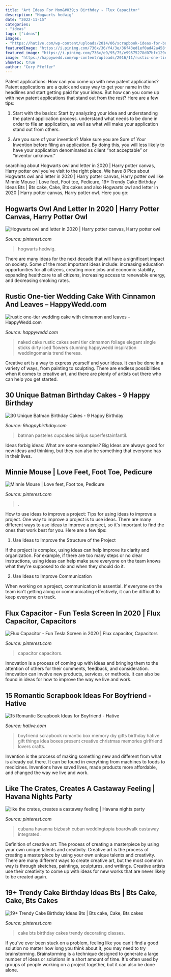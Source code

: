 ```yaml
---
title: "Art Ideas For Mom&#039;s Birthday ~ Flux Capacitor"
description: "Hogwarts hedwig"
date: "2022-11-15"
categories:
- "ideas"
tags: ["ideas"]
images:
- "https://hative.com/wp-content/uploads/2014/06/scrapbook-ideas-for-boyfriend/14-scrapbook-ideas-for-lovers.jpg"
featuredImage: "https://i.pinimg.com/736x/36/f4/3e/36f43ed1ef0ad42a458f3acf4d695f0b.jpg"
featured_image: "https://i.pinimg.com/736x/e9/95/75/e99575278d07bfc129eafbb3c212b014.jpg"
image: "https://happywedd.com/wp-content/uploads/2016/11/rustic-one-tier-wedding-cake-with-cinnamon-and-leaves-480x642.jpg"
ShowToc: true
author: "Cory Pfeffer"
---
```



Patent applications: How can you come up with new patent applications?
Patent applications are a quick and easy way to get your name in the headlines and start getting paid for your ideas. But how can you come up with new patent applications that stand out from the rest? Here are a few tips: 
1. Start with the basics: Start by analyzing your idea and understanding the patent application process. understand what needs to be done in order to file an application, as well as what will make your application stand out from others. 

2. Are you sure of your invention? Make sure you are Sure of Your Invention before filing an application. By doing this, you will less likely to have your application denominated as client “not acceptable” or “inventor unknown.” 


	

		
searching about Hogwarts owl and letter in 2020 | Harry potter canvas, Harry potter owl you've visit to the right place. We have 8 Pics about Hogwarts owl and letter in 2020 | Harry potter canvas, Harry potter owl like Minnie Mouse | Love feet, Foot toe, Pedicure, 19+ Trendy Cake Birthday Ideas Bts | Bts cake, Cake, Bts cakes and also Hogwarts owl and letter in 2020 | Harry potter canvas, Harry potter owl. Here you go:
		
    
## Hogwarts Owl And Letter In 2020 | Harry Potter Canvas, Harry Potter Owl

<img loading=lazy src="https://i.pinimg.com/736x/03/77/13/037713b12e18e9735785a5bbb7ee1095.jpg" onerror="this.onerror=null;this.src='https://tse3.mm.bing.net/th?id=OIP.xg5IvA_2vEVa8qWvXnB-4wHaKe&amp;pid=15.1';" alt="Hogwarts owl and letter in 2020 | Harry potter canvas, Harry potter owl">

_Source: pinterest.com_

>hogwarts hedwig. 

	

There are many ideas for the next decade that will have a significant impact on society. Some of the most important ideas include: increasing education opportunities for all citizens, creating more jobs and economic stability, expanding healthcare to all citizens, increasing access to renewable energy, and decreasing smoking rates.

    
## Rustic One-tier Wedding Cake With Cinnamon And Leaves – HappyWedd.com

<img loading=lazy src="https://happywedd.com/wp-content/uploads/2016/11/rustic-one-tier-wedding-cake-with-cinnamon-and-leaves-480x642.jpg" onerror="this.onerror=null;this.src='https://tse2.mm.bing.net/th?id=OIP.TkstTkkogY95G8iFjIGVTwHaJ5&amp;pid=15.1';" alt="rustic one-tier wedding cake with cinnamon and leaves – HappyWedd.com">

_Source: happywedd.com_

>naked cake rustic cakes semi tier cinnamon foliage elegant single sticks dirty iced flowers stunning happywedd inspiration weddingomania trend theresa. 

	

Creative art is a way to express yourself and your ideas. It can be done in a variety of ways, from painting to sculpting. There are endless possibilities when it comes to creative art, and there are plenty of artists out there who can help you get started.

    
## 30 Unique Batman Birthday Cakes - 9 Happy Birthday

<img loading=lazy src="https://www.9happybirthday.com/wp-content/uploads/2017/08/mature-batman-cakes-640x752.jpg" onerror="this.onerror=null;this.src='https://tse1.mm.bing.net/th?id=OIP.gX7p-gHPBRLdc34h7WyMyAHaIs&amp;pid=15.1';" alt="30 Unique Batman Birthday Cakes - 9 Happy Birthday">

_Source: 9happybirthday.com_

>batman pasteles cupcakes birijus superfestainfantil. 

	

Ideas forbig ideas: What are some examples?
Big Ideas are always good for new ideas and thinking, but they can also be something that everyone has in their lives.

    
## Minnie Mouse | Love Feet, Foot Toe, Pedicure

<img loading=lazy src="https://i.pinimg.com/736x/e1/97/86/e1978690ba8a527dc07596675e5c2542--minnie-mouse-pedicure-ideas.jpg" onerror="this.onerror=null;this.src='https://tse1.mm.bing.net/th?id=OIP.WprtuusceeuaFezpEdj3HAHaJ3&amp;pid=15.1';" alt="Minnie Mouse | Love feet, Foot toe, Pedicure">

_Source: pinterest.com_

>. 

	

How to use ideas to improve a project: Tips for using ideas to improve a project.
One way to improve a project is to use ideas. There are many different ways to use ideas to improve a project, so it's important to find the ones that work best for you. Here are a few tips:
1. Use Ideas to Improve the Structure of the Project

If the project is complex, using ideas can help improve its clarity and organization. For example, if there are too many steps or no clear instructions, using ideas can help make sure everyone on the team knows what they're supposed to do and when they should do it.

2. Use Ideas to Improve Communication

When working on a project, communication is essential. If everyone on the team isn't getting along or communicating effectively, it can be difficult to keep everyone on track.

    
## Flux Capacitor - Fun Tesla Screen In 2020 | Flux Capacitor, Capacitors

<img loading=lazy src="https://i.pinimg.com/736x/e9/95/75/e99575278d07bfc129eafbb3c212b014.jpg" onerror="this.onerror=null;this.src='https://tse4.mm.bing.net/th?id=OIP.nKVFUvhU0bQb9Q7bdN3AFQHaLH&amp;pid=15.1';" alt="Flux Capacitor - Fun Tesla Screen in 2020 | Flux capacitor, Capacitors">

_Source: pinterest.com_

>capacitor capacitors. 

	

Innovation is a process of coming up with ideas and bringing them to the attention of others for their comments, feedback, and consideration. Innovation can involve new products, services, or methods. It can also be found in ideas for how to improve the way we live and work.

    
## 15 Romantic Scrapbook Ideas For Boyfriend - Hative

<img loading=lazy src="https://hative.com/wp-content/uploads/2014/06/scrapbook-ideas-for-boyfriend/14-scrapbook-ideas-for-lovers.jpg" onerror="this.onerror=null;this.src='https://tse3.mm.bing.net/th?id=OIP.7yqCcXCTzDaVwZay9thIkAHaJ4&amp;pid=15.1';" alt="15 Romantic Scrapbook Ideas for Boyfriend - Hative">

_Source: hative.com_

>boyfriend scrapbook romantic box memory diy gifts birthday hative gift things idea boxes present creative christmas memories girlfriend lovers crafts. 

	

Invention is the process of making something new and different from what is already out there. It can be found in everything from machines to foods to medicines. Inventions have saved lives, made products more affordable, and changed the way we live and work.

    
## Like The Crates, Creates A Castaway Feeling | Havana Nights Party

<img loading=lazy src="https://i.pinimg.com/736x/36/f4/3e/36f43ed1ef0ad42a458f3acf4d695f0b.jpg" onerror="this.onerror=null;this.src='https://tse1.mm.bing.net/th?id=OIP.OeSfMKaAFDlucYlf50ZedQHaLH&amp;pid=15.1';" alt="like the crates, creates a castaway feeling | Havana nights party">

_Source: pinterest.com_

>cubana havanna bizbash cuban weddingtopia boardwalk castaway integrated. 

	

Definition of creative art: The process of creating a masterpiece by using your own unique talents and creativity.
Creative art is the process of creating a masterpiece by using your own unique talents and creativity. There are many different ways to create creative art, but the most common way is through sketches, paintings, sculptures, and writings. Creative artists use their creativity to come up with ideas for new works that are never likely to be created again.

    
## 19+ Trendy Cake Birthday Ideas Bts | Bts Cake, Cake, Bts Cakes

<img loading=lazy src="https://i.pinimg.com/736x/4c/5b/d1/4c5bd1ca21c6123753d487ffb4442d37.jpg" onerror="this.onerror=null;this.src='https://tse2.mm.bing.net/th?id=OIP.8W4gbEuUdn0YIxQ3Dhz7YgAAAA&amp;pid=15.1';" alt="19+ Trendy Cake Birthday Ideas Bts | Bts cake, Cake, Bts cakes">

_Source: pinterest.com_

>cake bts birthday cakes trendy decorating classes. 

	

If you've ever been stuck on a problem, feeling like you can't find a good solution no matter how long you think about it, you may need to try brainstorming. Brainstorming is a technique designed to generate a large number of ideas or solutions in a short amount of time. It's often used by groups of people working on a project together, but it can also be done alone.

